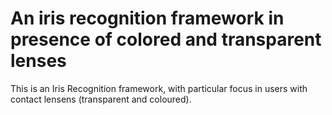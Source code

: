 # An iris recognition framework in presence of colored and transparent lenses
This is an Iris Recognition framework, with particular focus in users with contact lensens (transparent and coloured).
